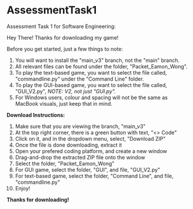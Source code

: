 # AssessmentTask1
Assessment Task 1 for Software Engineering:

Hey There!
Thanks for downloading my game!

Before you get started, just a few things to note:

  1. You will want to install the "main_v3" branch, not the "main" branch.
  2. All relevant files can be found under the folder, "Packet_Eamon_Wong".
  4. To play the text-based game, you want to select the file called, "commandline.py" under the "Command Line" folder.
  5. To play the GUI-based game, you want to select the file called, "GUI_V2.py", *NOTE: V2, not just "GUI.py".*
  6. For Windows users, colour and spacing will not be the same as MacBook visuals, just keep that in mind.


**Download Instructions:**

  1. Make sure that you are viewing the branch, "main_v3"
  2. At the top right corner, there is a green button with text, "<> Code"
  3. Click on it, and in the dropdown menu, select, "Download ZIP"
  4. Once the file is done downloading, extract it
  5. Open your prefered coding platform, and create a new window
  6. Drag-and-drop the extracted ZIP file onto the window
  7. Select the folder, "Packet_Eamon_Wong"
  8. For GUI game, select the folder, "GUI", and file, "GUI_V2.py"
  9. For text-based game, select the folder, "Command Line", and file, "commandline.py"
  10. Enjoy!


**Thanks for downloading!**
